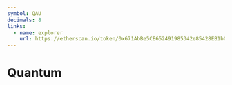 ```yaml
---
symbol: QAU
decimals: 8
links:
  - name: explorer
    url: https://etherscan.io/token/0x671AbBe5CE652491985342e85428EB1b07bC6c64
---
```


# Quantum
